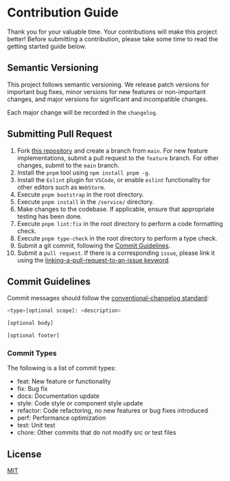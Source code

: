 # Contribution Guide
Thank you for your valuable time. Your contributions will make this project better! Before submitting a contribution, please take some time to read the getting started guide below.

## Semantic Versioning
This project follows semantic versioning. We release patch versions for important bug fixes, minor versions for new features or non-important changes, and major versions for significant and incompatible changes.

Each major change will be recorded in the `changelog`.

## Submitting Pull Request
1. Fork [this repository](https://github.com/cmcc456/A.git) and create a branch from `main`. For new feature implementations, submit a pull request to the `feature` branch. For other changes, submit to the `main` branch.
2. Install the `pnpm` tool using `npm install pnpm -g`.
3. Install the `Eslint` plugin for `VSCode`, or enable `eslint` functionality for other editors such as `WebStorm`.
4. Execute `pnpm bootstrap` in the root directory.
5. Execute `pnpm install` in the `/service/` directory.
6. Make changes to the codebase. If applicable, ensure that appropriate testing has been done.
7. Execute `pnpm lint:fix` in the root directory to perform a code formatting check.
8. Execute `pnpm type-check` in the root directory to perform a type check.
9. Submit a git commit, following the [Commit Guidelines](#commit-guidelines).
10. Submit a `pull request`. If there is a corresponding `issue`, please link it using the [linking-a-pull-request-to-an-issue keyword](https://docs.github.com/en/issues/tracking-your-work-with-issues/linking-a-pull-request-to-an-issue#linking-a-pull-request-to-an-issue-using-a-keyword).

## Commit Guidelines

Commit messages should follow the [conventional-changelog standard](https://www.conventionalcommits.org/en/v1.0.0/):

```bash
<type>[optional scope]: <description>

[optional body]

[optional footer]
```

### Commit Types

The following is a list of commit types:

- feat: New feature or functionality
- fix: Bug fix
- docs: Documentation update
- style: Code style or component style update
- refactor: Code refactoring, no new features or bug fixes introduced
- perf: Performance optimization
- test: Unit test
- chore: Other commits that do not modify src or test files


## License

[MIT](./license)